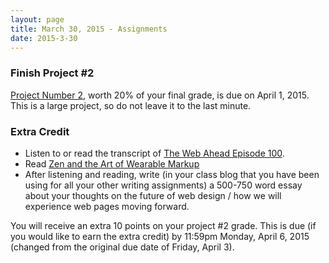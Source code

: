 ```yaml
---
layout: page
title: March 30, 2015 - Assignments
date: 2015-3-30
---
```


### Finish Project #2

[Project Number 2](2015-03-04-project2.html), worth 20% of your final grade, is due on April 1, 2015.  This is a large project, so do not leave it to the last minute.

### Extra Credit

- Listen to or read the transcript of [The Web Ahead Episode 100](http://thewebahead.net/100).
- Read [Zen and the Art of Wearable Markup](https://the-pastry-box-project.net/jeffrey-zeldman/2015-march-21)
- After listening and reading, write (in your class blog that you have been using for all your other writing assignments) a 500-750 word essay about your thoughts on the future of web design / how we will experience web pages moving forward.

You will receive an extra 10 points on your project #2 grade.  This is due (if you would like to earn the extra credit) by 11:59pm Monday, April 6, 2015 (changed from the original due date of Friday, April 3).
